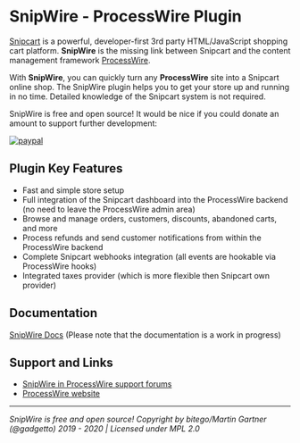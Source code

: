 # SnipWire - ProcessWire Plugin
[Snipcart](https://snipcart.com) is a powerful, developer-first 3rd party HTML/JavaScript shopping cart platform. **SnipWire** is the missing link between Snipcart and the content management framework [ProcessWire](https://processwire.com).

With **SnipWire**, you can quickly turn any **ProcessWire** site into a Snipcart online shop. The SnipWire plugin helps you to get your store up and running in no time. Detailed knowledge of the Snipcart system is not required.

SnipWire is free and open source! It would be nice if you could donate an amount to support further development:

[![paypal](https://www.paypalobjects.com/en_US/i/btn/btn_donate_LG.gif)](https://www.paypal.com/cgi-bin/webscr?cmd=_s-xclick&hosted_button_id=YUY4298PPWPXY)

## Plugin Key Features
- Fast and simple store setup
- Full integration of the Snipcart dashboard into the ProcessWire backend (no need to leave the ProcessWire admin area)
- Browse and manage orders, customers, discounts, abandoned carts, and more
- Process refunds and send customer notifications from within the ProcessWire backend
- Complete Snipcart webhooks integration (all events are hookable via ProcessWire hooks)
- Integrated taxes provider (which is more flexible then Snipcart own provider)

## Documentation
[SnipWire Docs](https://docs.bitego.com/snipwire/) (Please note that the documentation is a work in progress)

## Support and Links
- [SnipWire in ProcessWire support forums](https://processwire.com/talk/topic/21554-snipwire-snipcart-integration-for-processwire/)
- [ProcessWire website](https://processwire.com/)

<hr>

*SnipWire is free and open source! Copyright by bitego/Martin Gartner (@gadgetto) 2019 - 2020 | Licensed under MPL 2.0*